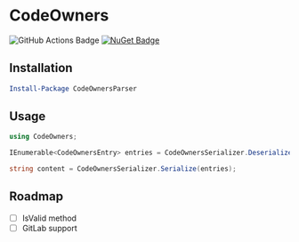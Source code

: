 # CodeOwners

![GitHub Actions Badge](https://github.com/vhatsura/codeowners/actions/workflows/continuous.integration.yml/badge.svg)
[![NuGet Badge](https://buildstats.info/nuget/CodeOwners)](https://www.nuget.org/packages/CodeOwners/)

## Installation

```powershell
Install-Package CodeOwnersParser
```

## Usage

```csharp
using CodeOwners;

IEnumerable<CodeOwnersEntry> entries = CodeOwnersSerializer.Deserialize("*       @global-owner1 @global-owner2");

string content = CodeOwnersSerializer.Serialize(entries);
```

## Roadmap

* [ ] IsValid method
* [ ] GitLab support
